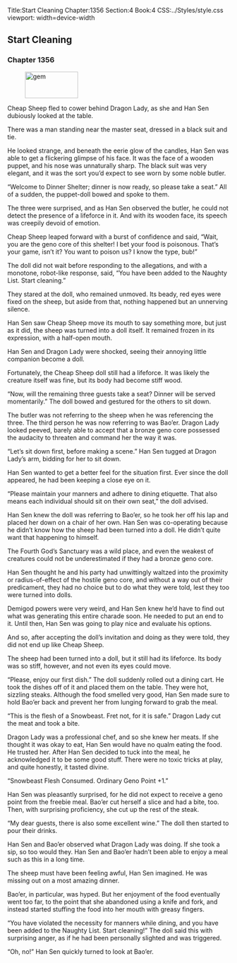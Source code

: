 Title:Start Cleaning 
Chapter:1356 
Section:4 
Book:4 
CSS:../Styles/style.css 
viewport: width=device-width
  
## Start Cleaning
### Chapter 1356 
<figure>
	<img src="../Images/gem.gif" alt="gem" id="gem" width="120" height="60" />
</figure>
  

  
  Cheap Sheep fled to cower behind Dragon Lady, as she and Han Sen dubiously looked at the table.

There was a man standing near the master seat, dressed in a black suit and tie.

He looked strange, and beneath the eerie glow of the candles, Han Sen was able to get a flickering glimpse of his face. It was the face of a wooden puppet, and his nose was unnaturally sharp. The black suit was very elegant, and it was the sort you’d expect to see worn by some noble butler.

“Welcome to Dinner Shelter; dinner is now ready, so please take a seat.” All of a sudden, the puppet-doll bowed and spoke to them.

The three were surprised, and as Han Sen observed the butler, he could not detect the presence of a lifeforce in it. And with its wooden face, its speech was creepily devoid of emotion.

Cheap Sheep leaped forward with a burst of confidence and said, “Wait, you are the geno core of this shelter! I bet your food is poisonous. That’s your game, isn’t it? You want to poison us? I know the type, bub!”

The doll did not wait before responding to the allegations, and with a monotone, robot-like response, said, “You have been added to the Naughty List. Start cleaning.”

They stared at the doll, who remained unmoved. Its beady, red eyes were fixed on the sheep, but aside from that, nothing happened but an unnerving silence.

Han Sen saw Cheap Sheep move its mouth to say something more, but just as it did, the sheep was turned into a doll itself. It remained frozen in its expression, with a half-open mouth.

Han Sen and Dragon Lady were shocked, seeing their annoying little companion become a doll.

Fortunately, the Cheap Sheep doll still had a lifeforce. It was likely the creature itself was fine, but its body had become stiff wood.

“Now, will the remaining three guests take a seat? Dinner will be served momentarily.” The doll bowed and gestured for the others to sit down.

The butler was not referring to the sheep when he was referencing the three. The third person he was now referring to was Bao’er. Dragon Lady looked peeved, barely able to accept that a bronze geno core possessed the audacity to threaten and command her the way it was.

“Let’s sit down first, before making a scene.” Han Sen tugged at Dragon Lady’s arm, bidding for her to sit down.

Han Sen wanted to get a better feel for the situation first. Ever since the doll appeared, he had been keeping a close eye on it.

“Please maintain your manners and adhere to dining etiquette. That also means each individual should sit on their own seat,” the doll advised.

Han Sen knew the doll was referring to Bao’er, so he took her off his lap and placed her down on a chair of her own. Han Sen was co-operating because he didn’t know how the sheep had been turned into a doll. He didn’t quite want that happening to himself.

The Fourth God’s Sanctuary was a wild place, and even the weakest of creatures could not be underestimated if they had a bronze geno core.

Han Sen thought he and his party had unwittingly waltzed into the proximity or radius-of-effect of the hostile geno core, and without a way out of their predicament, they had no choice but to do what they were told, lest they too were turned into dolls.

Demigod powers were very weird, and Han Sen knew he’d have to find out what was generating this entire charade soon. He needed to put an end to it. Until then, Han Sen was going to play nice and evaluate his options.

And so, after accepting the doll’s invitation and doing as they were told, they did not end up like Cheap Sheep.

The sheep had been turned into a doll, but it still had its lifeforce. Its body was so stiff, however, and not even its eyes could move.

“Please, enjoy our first dish.” The doll suddenly rolled out a dining cart. He took the dishes off of it and placed them on the table. They were hot, sizzling steaks. Although the food smelled very good, Han Sen made sure to hold Bao’er back and prevent her from lunging forward to grab the meal.

“This is the flesh of a Snowbeast. Fret not, for it is safe.” Dragon Lady cut the meat and took a bite.

Dragon Lady was a professional chef, and so she knew her meats. If she thought it was okay to eat, Han Sen would have no qualm eating the food. He trusted her. After Han Sen decided to tuck into the meal, he acknowledged it to be some good stuff. There were no toxic tricks at play, and quite honestly, it tasted divine.

“Snowbeast Flesh Consumed. Ordinary Geno Point +1.”

Han Sen was pleasantly surprised, for he did not expect to receive a geno point from the freebie meal. Bao’er cut herself a slice and had a bite, too. Then, with surprising proficiency, she cut up the rest of the steak.

“My dear guests, there is also some excellent wine.” The doll then started to pour their drinks.

Han Sen and Bao’er observed what Dragon Lady was doing. If she took a sip, so too would they. Han Sen and Bao’er hadn’t been able to enjoy a meal such as this in a long time.

The sheep must have been feeling awful, Han Sen imagined. He was missing out on a most amazing dinner.

Bao’er, in particular, was hyped. But her enjoyment of the food eventually went too far, to the point that she abandoned using a knife and fork, and instead started stuffing the food into her mouth with greasy fingers.

“You have violated the necessity for manners while dining, and you have been added to the Naughty List. Start cleaning!” The doll said this with surprising anger, as if he had been personally slighted and was triggered.

“Oh, no!” Han Sen quickly turned to look at Bao’er.
